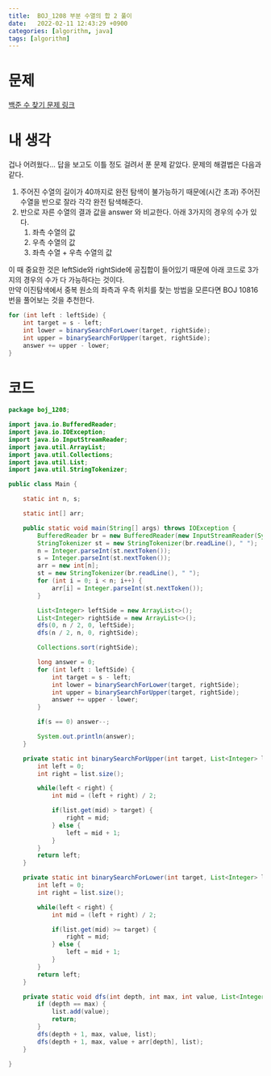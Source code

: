 ```yaml
---
title:  BOJ_1208 부분 수열의 합 2 풀이
date:   2022-02-11 12:43:29 +0900
categories: [algorithm, java]
tags: [algorithm]
---
```


# 문제
[백준 수 찾기 문제 링크](https://www.acmicpc.net/problem/1208)

# 내 생각
겁나 어려웠다... 답을 보고도 이틀 정도 걸려서 푼 문제 같았다. 문제의 해결법은 다음과 같다.   
1. 주어진 수열의 길이가 40까지로 완전 탐색이 불가능하기 때문에(시간 초과) 주어진 수열을 반으로 잘라 각각 완전 탐색해준다.
2. 반으로 자른 수열의 결과 값을 answer 와 비교한다. 아래 3가지의 경우의 수가 있다.
   1. 좌측 수열의 값
   2. 우측 수열의 값
   3. 좌측 수열 + 우측 수열의 값

이 때 중요한 것은 leftSide와 rightSide에 공집합이 들어있기 때문에 아래 코드로 3가지의 경우의 수가 다 가능하다는 것이다.   
만약 이진탐색에서 중복 원소의 좌측과 우측 위치를 찾는 방법을 모른다면 BOJ 10816번을 풀어보는 것을 추천한다.
```java
for (int left : leftSide) {
    int target = s - left;
    int lower = binarySearchForLower(target, rightSide);
    int upper = binarySearchForUpper(target, rightSide);
    answer += upper - lower;
}
```
# 코드
```java
package boj_1208;

import java.io.BufferedReader;
import java.io.IOException;
import java.io.InputStreamReader;
import java.util.ArrayList;
import java.util.Collections;
import java.util.List;
import java.util.StringTokenizer;

public class Main {

    static int n, s;

    static int[] arr;

    public static void main(String[] args) throws IOException {
        BufferedReader br = new BufferedReader(new InputStreamReader(System.in));
        StringTokenizer st = new StringTokenizer(br.readLine(), " ");
        n = Integer.parseInt(st.nextToken());
        s = Integer.parseInt(st.nextToken());
        arr = new int[n];
        st = new StringTokenizer(br.readLine(), " ");
        for (int i = 0; i < n; i++) {
            arr[i] = Integer.parseInt(st.nextToken());
        }

        List<Integer> leftSide = new ArrayList<>();
        List<Integer> rightSide = new ArrayList<>();
        dfs(0, n / 2, 0, leftSide);
        dfs(n / 2, n, 0, rightSide);

        Collections.sort(rightSide);

        long answer = 0;
        for (int left : leftSide) {
            int target = s - left;
            int lower = binarySearchForLower(target, rightSide);
            int upper = binarySearchForUpper(target, rightSide);
            answer += upper - lower;
        }

        if(s == 0) answer--;

        System.out.println(answer);
    }

    private static int binarySearchForUpper(int target, List<Integer> list) {
        int left = 0;
        int right = list.size();

        while(left < right) {
            int mid = (left + right) / 2;

            if(list.get(mid) > target) {
                right = mid;
            } else {
                left = mid + 1;
            }
        }
        return left;
    }

    private static int binarySearchForLower(int target, List<Integer> list) {
        int left = 0;
        int right = list.size();

        while(left < right) {
            int mid = (left + right) / 2;

            if(list.get(mid) >= target) {
                right = mid;
            } else {
                left = mid + 1;
            }
        }
        return left;
    }

    private static void dfs(int depth, int max, int value, List<Integer> list) {
        if (depth == max) {
            list.add(value);
            return;
        }
        dfs(depth + 1, max, value, list);
        dfs(depth + 1, max, value + arr[depth], list);
    }

}

```
